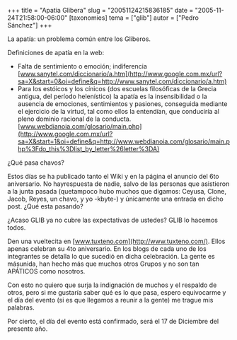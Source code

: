 +++
title = "Apatia Glibera"
slug = "20051124215836185"
date = "2005-11-24T21:58:00-06:00"
[taxonomies]
tema = ["glib"]
autor = ["Pedro Sánchez"]
+++

La apatía: un problema común entre los Gliberos.

Definiciones de apatía en la web:

-   Falta de sentimiento o emoción; indiferencia
    [www.sanytel.com/diccionario/a.htm](http://www.google.com.mx/url?sa=X&start=0&oi=define&q=http://www.sanytel.com/diccionario/a.htm)
-   Para los estóicos y los cínicos (dos escuelas filosóficas de la
    Grecia antigua, del período helenístico) la apatía es la
    insensibilidad o la ausencia de emociones, sentimientos y pasiones,
    conseguida mediante el ejercicio de la virtud, tal como ellos la
    entendían, que conduciría al pleno dominio racional de la
    conducta.
    [www.webdianoia.com/glosario/main.php](http://www.google.com.mx/url?sa=X&start=1&oi=define&q=http://www.webdianoia.com/glosario/main.php%3Fdo_this%3Dlist_by_letter%26letter%3DA)

<!-- more -->
¿Qué pasa chavos?

Estos días se ha publicado tanto el Wiki y en la página el anuncio del
6to aniversario. No hayrespuesta de nadie, salvo de las personas que
asistieron a la junta pasada (quetampoco hubo muchos que digamos:
Ceyusa, Clone, Jacob, Reyes, un chavo, y yo -kbyte-) y únicamente una
entrada en dicho post. ¿Qué esta pasando?

¿Acaso GLIB ya no cubre las expectativas de ustedes? GLIB lo hacemos
todos.

Den una vueltecita en [www.tuxteno.com](http://www.tuxteno.com/). Ellos
apenas celebran su 4to aniversario. En los blogs de cada uno de los
integrantes se detalla lo que sucedió en dicha celebración. La gente es
másunida, han hecho más que muchos otros Grupos y no son tan APÁTICOS
como nosotros.

Con esto no quiero que surja la indignación de muchos y el respaldo de
otros, pero si me gustaría saber qué es lo que pasa, espero equivocarme
y el día del evento (si es que llegamos a reunir a la gente) me trague
mis palabras.

Por cierto, el día del evento está confirmado, será el 17 de Diciembre
del presente año.

